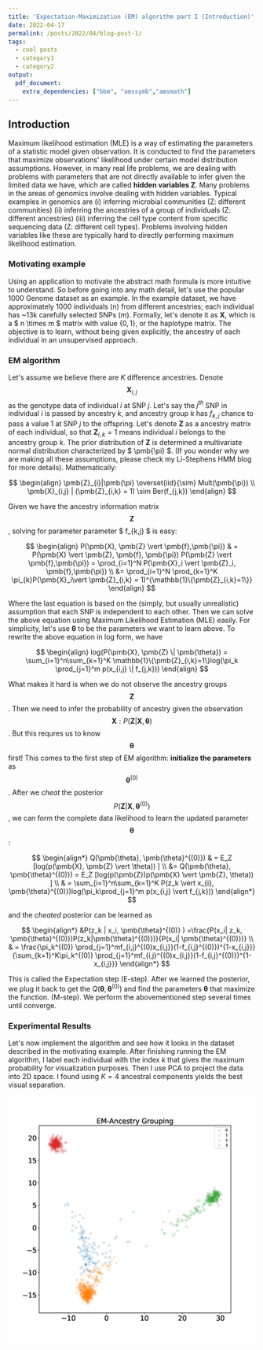 ```yaml
---
title: 'Expectation-Maximization (EM) algorithm part I (Introduction)'
date: 2022-04-17
permalink: /posts/2022/04/blog-post-1/
tags:
  - cool posts
  - category1
  - category2
output: 
  pdf_document:
    extra_dependencies: ["bbm", "amssymb","amsmath"]
---
```


## Introduction
Maximum likelihood estimation (MLE) is a way of estimating
the parameters of a statistic model given observation.
It is conducted to find the parameters that maximize observations' likelihood under certain model distribution
assumptions. However, in many real life problems, we are
dealing with problems with parameters that are not directly
available to infer given the limited data we have, which
are called **hidden variables Z**. Many problems in the
areas of genomics involve dealing with hidden variables.
Typical examples in genomics are (i) inferring microbial
communities (Z: different communities) (ii) inferring the
ancestries of  a group of individuals (Z: different ancestries) (iii)
inferring the cell type content from specific sequencing data
(Z: different cell types). Problems involving hidden variables
like these are typically hard to directly performing maximum
likelihood estimation.

### Motivating example
Using an application to motivate the abstract math formula is more intuitive to understand. So before going into any math detail, let's use the popular 1000 Genome dataset as an example. In the example dataset, we have approximately 1000 individuals (n) from different ancestries; each individual has ~13k carefully selected SNPs (m). Formally, let's denote it as **X**, which is a $ n \times m $ matrix with value $\{0, 1\}$, or the haplotype matrix. The objective is to learn, without being given explicitly, the ancestry of each individual in an unsupervised approach.

### EM algorithm
Let's assume we believe there are $K$ difference ancestries. Denote $$ \pmb{X}_{i,j} $$ as the genotype data of individual $i$ at SNP $j$. Let's say the $j^{th}$ SNP in individual $i$ is passed by ancestry $k$, and ancestry group $k$ has $f_{k,j}$ chance to pass a value $1$ at SNP $j$ to the offspring. Let's denote $\pmb{Z}$ as a  ancestry matrix of each individual, so that $\pmb{Z}_{i,k} = 1$ means individual $i$ belongs to the ancestry group $k$. The prior distribution of $\pmb{Z}$ is determined a multivariate normal distribution characterized by $ \pmb{\pi} $. (If you wonder why we are making all these assumptions, please check my Li-Stephens HMM blog for more details). 
Mathematically:

$$
\begin{align}
     \pmb{Z}_{i}|\pmb{\pi} \overset{iid}{\sim} Mult(\pmb{\pi}) \\
    \pmb{X}_{i,j} | (\pmb{Z}_{i,k} = 1) \sim Ber(f_{j,k})
\end{align}
$$

Given we have the ancestry information matrix $$ \pmb{Z} $$, solving for parameter parameter  $ f_{k,j} $ is easy:

$$
\begin{align}
    P(\pmb{X}, \pmb{Z} \vert \pmb{f},\pmb{\pi}) & = P(\pmb{X} \vert \pmb{Z}, \pmb{f}, \pmb{\pi}) P(\pmb{Z} \vert  \pmb{f},\pmb{\pi}) = \prod_{i=1}^N P(\pmb{X}_i \vert \pmb{Z}_i, \pmb{f},\pmb{\pi}) \\ &= \prod_{i=1}^N \prod_{k=1}^K \pi_{k}P(\pmb{X}_i\vert \pmb{Z}_{i,k} = 1)^{\mathbb{1}\{\pmb{Z}_{i,k}=1\}}  
\end{align}
$$

Where the last equation is based on the (simply, but usually unrealistic) assumption that each SNP is independent to each other. Then we can solve the above equation using Maximum Likelihood Estimation (MLE) easily. For simplicity, let's use $\pmb{\theta}$ to be the parameters we want to learn above. To rewrite the above equation in log form, we have

$$
\begin{align}
    log(P(\pmb{X}, \pmb{Z} \| \pmb{\theta}) = \sum_{i=1}^n\sum_{k=1}^K \mathbb{1}\{\pmb{Z}_{i,k}=1\}log(\pi_k \prod_{j=1}^m p(x_{i,j} \| f_{j,k}))
\end{align}
$$

What makes it hard is when we do not observe the ancestry groups $$\mathbf{Z}$$. Then we need to infer the probability of ancestry given the observation $$ \mathbf{X}: P(\mathbf{Z} \vert \mathbf{X}, \mathbf{\theta})$$. But this requres us to know $$\pmb{\theta}$$ first! This comes to the first step of EM algorithm: **initialize the parameters** as $$\mathbf{\theta}^{(0)}$$. After we *cheat* the posterior $$ P(\mathbf{Z} \vert \mathbf{X}, \mathbf{\theta}^{(0)}) $$, we can form the complete data likelihood to learn the updated parameter $$\mathbf{\theta} $$ :

$$
\begin{align*}
     Q(\pmb{\theta}, \pmb{\theta}^{(0)}) & = E_Z [log(p(\pmb{X}, \pmb{Z} \vert \theta)) ] \\
     &= Q(\pmb{\theta}, \pmb{\theta}^{(0)}) = E_Z [log(p(\pmb{Z})p(\pmb{X} \vert \pmb{Z}, \theta)) ] \\
     & = \sum_{i=1}^n\sum_{k=1}^K P(z_k \vert x_{i}, \pmb{\theta}^{(0)})log(\pi_k\prod_{j=1}^m p(x_{i,j} \vert f_{j,k}))
\end{align*}
$$

and the *cheated*  posterior can be learned as

$$
\begin{align*}
    &P(z_k | x_i, \pmb{\theta}^{(0)} ) =\frac{P(x_i| z_k, \pmb{\theta}^{(0)})P(z_k|\pmb{\theta}^{(0)})}{P(x_i| \pmb{\theta}^{(0)})} \\
    & = \frac{\pi_k^{(0)} \prod_{j=1}^mf_{i,j}^{(0)x_{i,j}}(1-f_{i,j}^{(0)})^{1-x_{i,j}}}{\sum_{k=1}^K\pi_k^{(0)} \prod_{j=1}^mf_{i,j}^{(0)x_{i,j}}(1-f_{i,j}^{(0)})^{1-x_{i,j}}}
\end{align*}
$$

This is called the Expectation step (E-step). After we learned the posterior, we plug it back to get the $Q(\pmb{\theta},\pmb{\theta}^{(0)})$ and find the parameters $\pmb{\theta}$ that maximize the function. (M-step). We perform the abovementioned step several times until converge. 

### Experimental Results

Let's now implement the algorithm and see how it looks in the dataset described in the motivating example. After finishing running the EM algorithm, I label each individual with the index $k$ that gives the maximum probability for visualization purposes. Then I use PCA to project the data into 2D space. I found using $K=4$ ancestral components yields the best visual separation. 


![Ancestry inference using EM algorithm](/images/EM/em-cluster.jpg)
